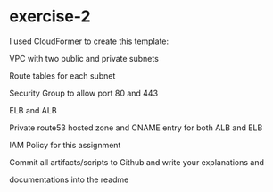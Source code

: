 # exercise-2
I used CloudFormer to create this template:

VPC with two public and private subnets

Route tables for each subnet

Security Group to allow port 80 and 443

ELB and ALB

Private route53 hosted zone and CNAME entry for both ALB and ELB

IAM Policy for this assignment

Commit all artifacts/scripts to Github and write your explanations and

documentations into the readme


